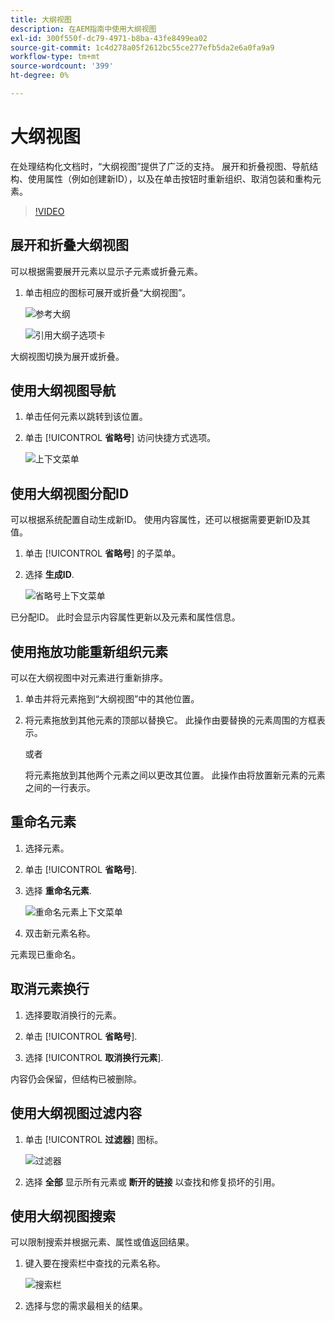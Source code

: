 ```yaml
---
title: 大纲视图
description: 在AEM指南中使用大纲视图
exl-id: 300f550f-dc79-4971-b8ba-43fe8499ea02
source-git-commit: 1c4d278a05f2612bc55ce277efb5da2e6a0fa9a9
workflow-type: tm+mt
source-wordcount: '399'
ht-degree: 0%

---
```


# 大纲视图

在处理结构化文档时，“大纲视图”提供了广泛的支持。 展开和折叠视图、导航结构、使用属性（例如创建新ID），以及在单击按钮时重新组织、取消包装和重构元素。

>[!VIDEO](https://video.tv.adobe.com/v/342767?quality=12&learn=on)

## 展开和折叠大纲视图

可以根据需要展开元素以显示子元素或折叠元素。

1. 单击相应的图标可展开或折叠“大纲视图”。

   ![参考大纲](images/lesson-6/outline-collapsed-before.png)

   ![引用大纲子选项卡](images/lesson-6/outline-expanded-after.png)

大纲视图切换为展开或折叠。

## 使用大纲视图导航

1. 单击任何元素以跳转到该位置。

2. 单击 [!UICONTROL **省略号**] 访问快捷方式选项。

   ![上下文菜单](images/lesson-6/shortcut-options.png)

## 使用大纲视图分配ID

可以根据系统配置自动生成新ID。 使用内容属性，还可以根据需要更新ID及其值。

1. 单击 [!UICONTROL **省略号**] 的子菜单。

2. 选择 **生成ID**.

   ![省略号上下文菜单](images/lesson-6/ellipsis-popup.png)

已分配ID。 此时会显示内容属性更新以及元素和属性信息。

## 使用拖放功能重新组织元素

可以在大纲视图中对元素进行重新排序。

1. 单击并将元素拖到“大纲视图”中的其他位置。

2. 将元素拖放到其他元素的顶部以替换它。 此操作由要替换的元素周围的方框表示。

   或者

   将元素拖放到其他两个元素之间以更改其位置。 此操作由将放置新元素的元素之间的一行表示。

## 重命名元素

1. 选择元素。

2. 单击 [!UICONTROL **省略号**].

3. 选择 **重命名元素**.

   ![重命名元素上下文菜单](images/lesson-6/rename-before.png)

4. 双击新元素名称。

元素现已重命名。

## 取消元素换行

1. 选择要取消换行的元素。

2. 单击 [!UICONTROL **省略号**].

3. 选择 [!UICONTROL **取消换行元素**].

内容仍会保留，但结构已被删除。

## 使用大纲视图过滤内容

1. 单击 [!UICONTROL **过滤器**] 图标。

   ![过滤器](images/lesson-6/filter-icon.png)

2. 选择 **全部** 显示所有元素或 **断开的链接** 以查找和修复损坏的引用。

## 使用大纲视图搜索

可以限制搜索并根据元素、属性或值返回结果。

1. 键入要在搜索栏中查找的元素名称。

   ![搜索栏](images/lesson-6/search-bar.png)

2. 选择与您的需求最相关的结果。
